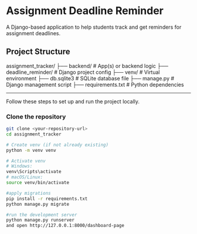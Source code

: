 # Assignment Deadline Reminder

A Django-based application to help students track and get reminders for assignment deadlines.

## Project Structure

assignment_tracker/
├── backend/ # App(s) or backend logic
├── deadline_reminder/ # Django project config 
├── venv/ # Virtual environment 
├── db.sqlite3 # SQLite database file 
├── manage.py # Django management script
├── requirements.txt # Python dependencies


---

Follow these steps to set up and run the project locally.

### Clone the repository
```bash
git clone <your-repository-url>
cd assignment_tracker

# Create venv (if not already existing)
python -m venv venv

# Activate venv
# Windows:
venv\Scripts\activate
# macOS/Linux:
source venv/bin/activate

#apply migrations
pip install -r requirements.txt
python manage.py migrate

#run the development server
python manage.py runserver
and open http://127.0.0.1:8000/dashboard-page



